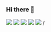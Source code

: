 ### Hi there 👋

<!--
**xodn234/xodn234** is a ✨ _special_ ✨ repository because its `README.md` (this file) appears on your GitHub profile.

Here are some ideas to get you started:

- 🔭 I’m currently working on ...
- 🌱 I’m currently learning ...
- 👯 I’m looking to collaborate on ...
- 🤔 I’m looking for help with ...
- 💬 Ask me about ...
- 📫 How to reach me: ...
- 😄 Pronouns: ...
- ⚡ Fun fact: ...
-->


<img src="https://img.shields.io/badge/Google Colab-orange?style=plastic&logo=Google Colab&logoColor=black"/>  
<img src="https://img.shields.io/badge/Jupyter-orange?style=plastic&logo=Jupyter&logoColor=black"/>
<img src="https://img.shields.io/badge/Visual Studio-blueviolet?style=plastic&logo=Visual Studio&logoColor=black"/>
<img src="https://img.shields.io/badge/Visual Studio Code-blue?style=plastic&logo=Visual Studio Code&logoColor=black"/>
<img src="https://img.shields.io/badge/Python-blue?style=plastic&logo=Python&logoColor=black"/> /


